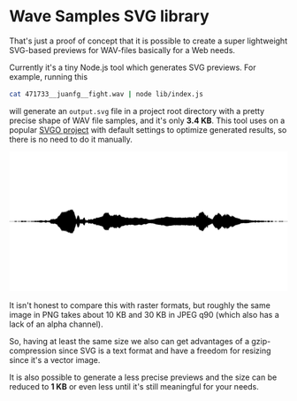 # Wave Samples SVG library

That's just a proof of concept that it is possible to create a super lightweight SVG-based previews for WAV-files basically for a Web needs.

Currently it's a tiny Node.js tool which generates SVG previews. For example, running this

```bash
cat 471733__juanfg__fight.wav | node lib/index.js
```

will generate an `output.svg` file in a project root directory with a pretty precise shape of WAV file samples, and it's only **3.4 KB**. This tool uses on a popular [SVGO project](https://github.com/svg/svgo) with default settings to optimize generated results, so there is no need to do it manually.

![Preview](https://raw.githubusercontent.com/alexey-detr/wave-samples-svg/master/output.svg?sanitize=true)

It isn't honest to compare this with raster formats, but roughly the same image in PNG takes about 10 KB and 30 KB in JPEG q90 (which also has a lack of an alpha channel).

So, having at least the same size we also can get advantages of a gzip-compression since SVG is a text format and have a freedom for resizing since it's a vector image.

It is also possible to generate a less precise previews and the size can be reduced to **1 KB** or even less until it's still meaningful for your needs.
